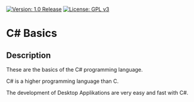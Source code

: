 [![Version: 1.0 Release](https://shields.io/badge/Level-%20Basic-green.svg)](https://github.com/smasgl/CSharp-Grundlagen)
[![License: GPL v3](https://shields.io/badge/License-GPL%20v3-blue.svg)](https://www.gnu.org/licenses/gpl-3.0)

# C# Basics

## Description

These are the basics of the C# programming language.

C# is a higher programming language than C.

The development of Desktop Applikations are very easy and fast with C#.
